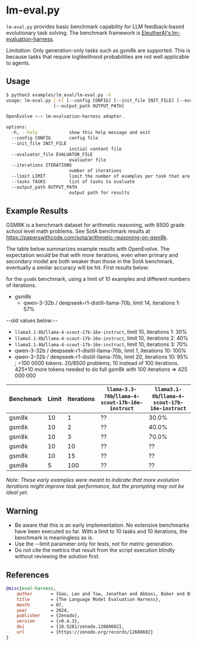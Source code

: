 # lm-eval.py

`lm-eval.py` provides basic benchmark capability for LLM feedback-based evolutionary task solving. The benchmark framework is [EleutherAI's lm-evaluation-harness](https://github.com/EleutherAI/lm-evaluation-harness).

*Limitation:* Only generation-only tasks such as gsm8k are supported. This is because tasks that require loglikelihood probabilities are not well applicable to agents.

## Usage

```bash
$ python3 examples/lm_eval/lm-eval.py -h
usage: lm-eval.py [-h] [--config CONFIG] [--init_file INIT_FILE] [--evaluator_file EVALUATOR_FILE] [--iterations ITERATIONS] [--limit LIMIT] [--tasks TASKS]
                  [--output_path OUTPUT_PATH]

OpenEvolve <-> lm-evaluation-harness adapter.

options:
  -h, --help            show this help message and exit
  --config CONFIG       config file
  --init_file INIT_FILE
                        initial content file
  --evaluator_file EVALUATOR_FILE
                        evaluator file
  --iterations ITERATIONS
                        number of iterations
  --limit LIMIT         limit the number of examples per task that are executed
  --tasks TASKS         list of tasks to evaluate
  --output_path OUTPUT_PATH
                        output path for results
```

## Example Results

GSM8K is a benchmark dataset for arithmetic reasoning, with 8500 grade school level math problems. See SotA benchmark results at https://paperswithcode.com/sota/arithmetic-reasoning-on-gsm8k.

The table below summarizes example results with OpenEvolve. The expectation would be that with more iterations, even when primary and secondary model are both weaker than those in the SotA benchmark, eventually a similar accuracy will be hit. First results below:

for the `gsm8k` benchmark, using a limit of 10 examples and different numbers of iterations.
- gsm8k
  - qwen-3-32b / deepseek-r1-distill-llama-70b, limit 14, iterations 1: 57%

--old values below:--
  - `llama3.1-8b`/`llama-4-scout-17b-16e-instruct`, limit 10, iterations 1: 30%
  - `llama3.1-8b`/`llama-4-scout-17b-16e-instruct`, limit 10, iterations 2: 40%
  - `llama3.1-8b`/`llama-4-scout-17b-16e-instruct`, limit 10, iterations 3: 70%
  - qwen-3-32b / deepseek-r1-distill-llama-70b, limit 1, iterations 10: 100%
  - qwen-3-32b / deepseek-r1-distill-llama-70b, limit 20, iterations 10: 95% ; =100 0000 tokens.
  20/8500 problems, 10 instead of 100 iterations. 425*10 more tokens needed to do full gsm8k with 100 iterations => 425 000 000

| Benchmark | Limit | Iterations | `llama-3.3-70b`/`llama-4-scout-17b-16e-instruct` | `llama3.1-8b`/`llama-4-scout-17b-16e-instruct` |
|-----------|-------|------------|-----------------------------------------|-----------------------------------------------|
| gsm8k     | 10    | 1          | ??                                      | 30.0%                                         |
| gsm8k     | 10    | 2          | ??                                      | 40.0%                                         |
| gsm8k     | 10    | 3          | ??                                      | 70.0%                                         |
| gsm8k     | 10    | 10         | ??                                      | ??                                            |
| gsm8k     | 10    | 15         | ??                                      | ??                                            |
| gsm8k     | 5     | 100        | ??                                      | ??                                            |

*Note: These early examples were meant to indicate that more evolution iterations might improve task performance, but the prompting may not be ideal yet.*

## Warning

- Be aware that this is an early implementation. No extensive benchmarks have been executed so far. With a limit to 10 tasks and 10 iterations, the benchmark is meaningless as is.
- Use the --limit parameter only for tests, not for metric generation.
- Do not cite the metrics that result from the script execution blindly without reviewing the solution first.

## References

```bibtex
@misc{eval-harness,
    author       = {Gao, Leo and Tow, Jonathan and Abbasi, Baber and Biderman, Stella and Black, Sid and DiPofi, Anthony and Foster, Charles and Golding, Laurence and Hsu, Jeffrey and Le Noac'h, Alain and Li, Haonan and McDonell, Kyle and Muennighoff, Niklas and Ociepa, Chris and Phang, Jason and Reynolds, Laria and Schoelkopf, Hailey and Skowron, Aviya and Sutawika, Lintang and Tang, Eric and Thite, Anish and Wang, Ben and Wang, Kevin and Zou, Andy},
    title        = {The Language Model Evaluation Harness},
    month        = 07,
    year         = 2024,
    publisher    = {Zenodo},
    version      = {v0.4.3},
    doi          = {10.5281/zenodo.12608602},
    url          = {https://zenodo.org/records/12608602}
}
```